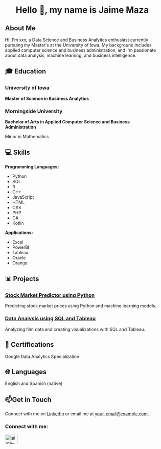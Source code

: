 <h1 align="center">Hello 👋, my name is Jaime Maza</h1>
<h2>About Me</h2>

<p>Hi! I'm xxx, a Data Science and Business Analytics enthusiast currently pursuing my Master's at the University of Iowa. My background includes applied computer science and business administration, and I'm passionate about data analysis, machine learning, and business intelligence.</p>

<h2>🎓 Education</h2>
<h3>University of Iowa</h3>
<p><strong>Master of Science in Business Analytics</strong></p>

<h3>Morningside University</h3>
<p><strong>Bachelor of Arts in Applied Computer Science and Business Administration</strong></p>
<p>Minor in Mathematics</p>

<h2>💻 Skills</h2>
<p><strong>Programming Languages:</strong></p>
    <ul>
        <li>Python</li>
        <li>SQL</li>
        <li>R</li>
        <li>C++</li>
        <li>JavaScript</li>
        <li>HTML</li>
        <li>CSS</li>
        <li>PHP</li>
        <li>C#</li>
        <li>Kotlin</li>
    </ul>

<p><strong>Applications:</strong></p>
<ul>
<li>Excel</li>
<li>PowerBI</li>
<li>Tableau</li>
<li>Oracle</li>
<li>Orange</li>
</ul>

<h2>📊 Projects</h2>
<h3><a href="link-to-repo">Stock Market Predictor using Python</a></h3>
<p>Predicting stock market prices using Python and machine learning models.</p>

<h3><a href="link-to-repo">Data Analysis using SQL and Tableau</a></h3>
<p>Analyzing film data and creating visualizations with SQL and Tableau.</p>
    
<h2>📜 Certifications</h2>
<p>Google Data Analytics Specialization</p>
    
<h2>🌐 Languages</h2>
<p>English and Spanish (native)</p>
    
<h2> 📫Get in Touch</h2>
<p>Connect with me on <a href="https://linkedin.com/in/jaime-maza-martin">LinkedIn</a> or email me at <a href="jaimemazamartin@gmail.com">your-email@example.com</a>.</p>

<h3 align="left">Connect with me:</h3>
<p align="left">
<a href="https://linkedin.com/in/jaime-maza-martin" target="blank"><img align="center" src="https://raw.githubusercontent.com/rahuldkjain/github-profile-readme-generator/master/src/images/icons/Social/linked-in-alt.svg" alt="jaime-maza-martin" height="30" width="40" /></a>
</p>
